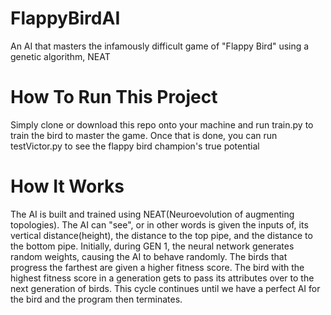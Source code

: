 # FlappyBirdAI
An AI that masters the infamously difficult game of "Flappy Bird" using a genetic algorithm, NEAT
# How To Run This Project
Simply clone or download this repo onto your machine and run train.py to train the bird to master the game. Once that is done, you can run testVictor.py to see the flappy bird champion's true potential
# How It Works
The AI is built and trained using NEAT(Neuroevolution of augmenting topologies). The AI can "see", or in other words is given the inputs of, its vertical distance(height), the distance to the top pipe, and the distance to the bottom pipe. Initially, during GEN 1, the neural network generates random weights, causing the AI to behave randomly. The birds that progress the farthest are given a higher fitness score. The bird with the highest fitness score in a generation gets to pass its attributes over to the next generation of birds. This cycle continues until we have a perfect AI for the bird and the program then terminates.
